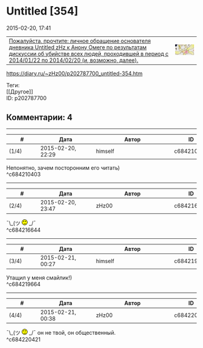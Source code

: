 Untitled [354]
==============

  
2015-02-20, 17:41  
  

|  |  |
| --- | --- |
|  [Пожалуйста, прочтите: личное обращение основателя дневника Untitled zHz  к Анону Омеге по результатам дискуссии об убийстве всех людей,  проходившей в период с 2014/01/22 по 2014/02/20 (и, возможно, далее).](Я%20согласен!%20Где%20тут%20расписаться%20кровью#^c684190283)  | ![](pics/BKLkh1f.png) |

    
  
<https://diary.ru/~zHz00/p202787700_untitled-354.htm>  
  
Теги:  
[[Другое]]  
ID: p202787700  


Комментарии: 4
--------------

  


---



|         #         |              Дата              |                     Автор                     |           ID           |
| --- | --- | --- | --- |
| (1/4) | 2015-02-20, 22:29 | himself | c684210403 |

  
 Непонятно, зачем посторонним его читать)   
 ^c684210403

---



|         #         |              Дата              |                     Автор                     |           ID           |
| --- | --- | --- | --- |
| (2/4) | 2015-02-20, 23:47 | zHz00 | c684216644 |

  
 ¯\\_(ツ ![;)](pics/1136.gif) \_/¯   
 ^c684216644

---



|         #         |              Дата              |                     Автор                     |           ID           |
| --- | --- | --- | --- |
| (3/4) | 2015-02-21, 00:27 | himself | c684219664 |

  
 Утащил у меня смайлик!)   
 ^c684219664

---



|         #         |              Дата              |                     Автор                     |           ID           |
| --- | --- | --- | --- |
| (4/4) | 2015-02-21, 00:38 | zHz00 | c684220421 |

  
 ¯\\_(ツ ![;)](pics/1136.gif) \_/¯ он не твой, он общественный.   
 ^c684220421